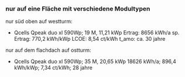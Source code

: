 ### nur auf eine Fläche mit verschiedene Modultypen
nur süd oben auf westturm:
- Qcells Qpeak duo xl 590Wp; 19 M, 11,21 kWp
	Ertrag: 8656 kWh/a
	sp. Ertrag: 770,2 kWh/kWp
	LCOE: 8,54 ct/kWh
	t_amo: ca. 30 jahre

nur auf dem flachdach auf ostturm:
- Qcells Qpeak duo xl 590Wp; 35 M, 20,65 kWp
	18626 kWh/a; 896,4 kWh/kWp; 7,34 ct/kWh; 28 jahre